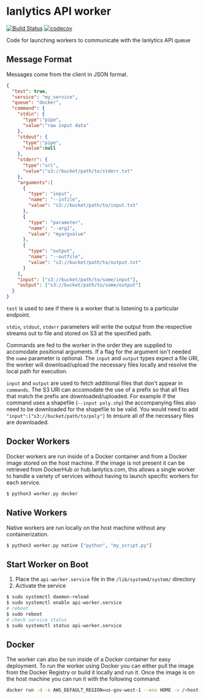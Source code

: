 # lanlytics API worker
[![Build Status](https://ci.lanlytics.com/nisac/lanlytics-api-worker.svg?token=RmFwLDimUxzrPXXq8Kti&branch=master)](https://ci.lanlytics.com/nisac/lanlytics-api-worker)
[![codecov](https://cov.lanlytics.com/ghe/nisac/lanlytics-api-worker/branch/master/graph/badge.svg)](https://cov.lanlytics.com/ghe/nisac/lanlytics-api-worker)

Code for launching workers to communicate with the lanlytics API queue

## Message Format
Messages come from the client in JSON format.
```json
{
  "test": true,
  "service": "my_service",
  "queue": "docker",
  "command": {
    "stdin": {
      "type":"pipe",
      "value":"raw input data"
    },
    "stdout": {
      "type":"pipe",
      "value":null
    },
    "stderr": {
      "type":"uri",
      "value":"s3://bucket/path/to/stderr.txt"
    },
    "arguments":[
      {
        "type": "input",
        "name": "--infile",
        "value": "s3://bucket/path/to/input.txt"
      },
      {
        "type": "parameter",
        "name": "--arg1",
        "value": "myargvalue"
      },
      {
        "type": "output",
        "name": "--outfile",
        "value": "s3://bucket/path/to/output.txt"
      }
    ],
    "input": ["s3://bucket/path/to/some/input"],
    "output": ["s3://bucket/path/to/some/output"]
  }
}
```

`test` is used to see if there is a worker that is listening to a particular endpoint.

`stdin`, `stdout`, `stderr` parameters will write the output from the respective streams out to file and stored on S3 at the specified path.

Commands are fed to the worker in the order they are supplied to accomodate positional arguments. If a flag for the argument isn't needed the `name` parameter is optional. The `input` and `output` types expect a file URI, the worker will download/upload the necessary files locally and resolve the local path for execution.

`input` and `output` are used to fetch additional files that don't appear in `commands`. The S3 URI can accomodate the use of a prefix so that all files that match the prefix are downloaded/uploaded. For example if the command uses a shapefile (`--input poly.shp`) the accompanying files also need to be downloaded for the shapefile to be valid. You would need to add `"input":["s3://bucket/path/to/poly"]` to ensure all of the necessary files are downloaded. 

## Docker Workers
Docker workers are run inside of a Docker container and from a Docker image stored on the host machine. 
If the image is not present it can be retrieved from DockerHub or hub.lanlytics.com, this allows a 
single worker to handle a variety of services without having to launch specific workers for each service.
```bash
$ python3 worker.py docker
```
## Native Workers
Native workers are run locally on the host machine without any containerization.
```bash
$ python3 worker.py native ["python", "my_script.py"]
```
## Start Worker on Boot
1. Place the `api-worker.service` file in the `/lib/systemd/system/` directory
2. Activate the service
```bash
$ sudo systemctl daemon-reload
$ sudo systemctl enable api-worker.service
# reboot
$ sudo reboot
# check service status
$ sudo systemctl status api-worker.service
```
## Docker
The worker can also be run inside of a Docker container for easy deployment. To run the worker using Docker you can either pull the image from the Docker Registry or build it locally and run it. Once the image is on the host machine you can run it with the following command:
```bash
docker run -d -e AWS_DEFAULT_REGION=us-gov-west-1 --env HOME -v /<host-home-directory>:/<host-home-directory> -v /var/run/docker.sock:/var/run/docker.sock hub.lanlytics.com/lanlytics-api-worker
```
